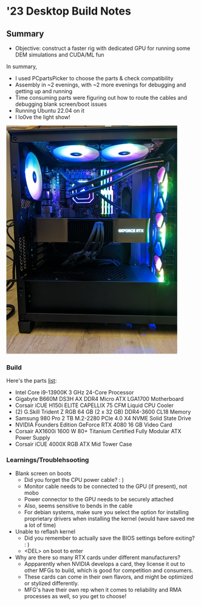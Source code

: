 # '23 Desktop Build Notes

## Summary
* Objective: construct a faster rig with dedicated GPU for running some DEM simulations and CUDA/ML fun

In summary, 

* I used PCpartsPicker to choose the parts & check compatibility
* Assembly in ~2 evenings, with ~2 more evenings for debugging and getting up and running
* Time consuming parts were figuring out how to route the cables and debugging blank screen/boot issues
* Running Ubuntu 22.04 on it
* I lo0ve the light show! 

![Purdy](/assets/PXL_20230630_040008904.jpg)


### Build

Here's the parts [list](https://pcpartpicker.com/user/kckuei/saved/#view=DVDh99):

* Intel Core i9-13900K 3 GHz 24-Core Processor
* Gigabyte B660M DS3H AX DDR4 Micro ATX LGA1700 Motherboard
* Corsair iCUE H150i ELITE CAPELLIX 75 CFM Liquid CPU Cooler
* (2) G.Skill Trident Z RGB 64 GB (2 x 32 GB) DDR4-3600 CL18 Memory
* Samsung 980 Pro 2 TB M.2-2280 PCIe 4.0 X4 NVME Solid State Drive
* NVIDIA Founders Edition GeForce RTX 4080 16 GB Video Card
* Corsair AX1600i 1600 W 80+ Titanium Certified Fully Modular ATX Power Supply
* Corsair iCUE 4000X RGB ATX Mid Tower Case

### Learnings/Troublehsooting

* Blank screen on boots
	* Did you forget the CPU power cable? : )
	* Monitor cable needs to be connected to the GPU (if present), not mobo
	* Power connector to the GPU needs to be securely attached
	* Also, seems sensitive to bends in the cable
	* For debian systems, make sure you select the option for installing proprietary drivers when installing the kernel (would have saved me a lot of time)
* Unable to reflash kernel
	* Did you remember to actually save the BIOS settings before exiting? : )
	* \<DEL\> on boot to enter
* Why are there so many RTX cards under different manufacturers?
	* Appparently when NVIDIA develops a card, they license it out to other MFGs to build, which is good for competition and consumers.
	* These cards can come in their own flavors, and might be optimized or stylized differently. 
	* MFG's have their own rep when it comes to reliability and RMA processes as well, so you get to choose! 

